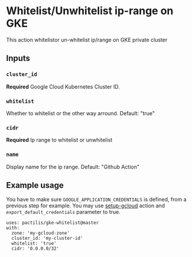 # Whitelist/Unwhitelist ip-range on GKE

This action whitelistor un-whitelist ip/range on GKE private cluster

## Inputs

### `cluster_id`

**Required** Google Cloud Kubernetes Cluster ID.

### `whitelist`

Whether to whitelist or the other way arround. Default: "true"

### `cidr`

**Required** Ip range to whitelist or unwhitelist

### `name`

Display name for the ip range. Default: "Github Action"

## Example usage

You have to make sure `GOOGLE_APPLICATION_CREDENTIALS` is defined, from a previous step for example.
You may use [setup-gcloud](https://github.com/GoogleCloudPlatform/github-actions/tree/master/setup-gcloud) action and `export_default_credentials` parameter to true.

```action
uses: pactilis/gke-whitelist@master
with:
  zone: 'my-gcloud-zone'
  cluster_id: 'my-cluster-id'
  whitelist: 'true'
  cidr: '0.0.0.0/32'
```
